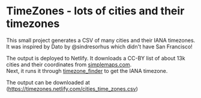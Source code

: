 # TimeZones - lots of cities and their timezones

This small project generates a CSV of many cities and their IANA timezones.  
It was inspired by Dato by @sindresorhus which didn't have San Francisco!

The output is deployed to Netlify. It downloads a CC-BY list of about 13k cities and their coordinates from [simplemaps.com](https://simplemaps.com/data/world-cities).  
Next, it runs it through [timezone_finder](https://github.com/gunyarakun/timezone_finder) to get the IANA timezone. 

The output can be downloaded at (https://timezones.netlify.com/cities_time_zones.csv)
